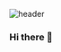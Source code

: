 ![header](https://capsule-render.vercel.app/api?type=Waving&color=gradient&customColorList=14,18,20,21,22,23,25&height=200&text=Mingyu&nbsp;Lee&fontAlign=70&fontAlignY=40&animation=twinkling)
### Hi there 👋
<!--
**01192mg/01192mg** is a ✨ _special_ ✨ repository because its `README.md` (this file) appears on your GitHub profile.

Here are some ideas to get you started:

- 🔭 I’m currently working on ...
- 🌱 I’m currently learning ...
- 👯 I’m looking to collaborate on ...
- 🤔 I’m looking for help with ...
- 💬 Ask me about ...
- 📫 How to reach me: ...
- 😄 Pronouns: ...
- ⚡ Fun fact: ...
-->
